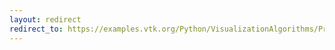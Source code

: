 ```yaml
---
layout: redirect
redirect_to: https://examples.vtk.org/Python/VisualizationAlgorithms/ProbeCombustor/
---
```

